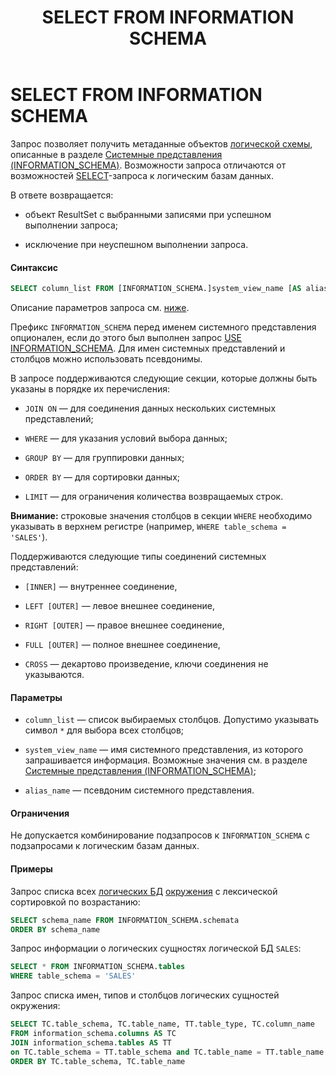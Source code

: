 ﻿---
layout: default
title: SELECT FROM INFORMATION SCHEMA
nav_order: 28
parent: Запросы SQL+
grand_parent: Справочная информация
has_children: false
has_toc: false
---

SELECT FROM INFORMATION SCHEMA
==============================

Запрос позволяет получить метаданные объектов [логической схемы](../../../Обзор_понятий_компонентов_и_связей/Основные_понятия/Логическая_схема_данных/Логическая_схема_данных.md), 
описанные в разделе [Системные представления (INFORMATION_SCHEMA)](../../Системные_представления_(INFORMATION_SCHEMA)/Системные_представления_(INFORMATION_SCHEMA).md). 
Возможности запроса отличаются от возможностей [SELECT](../SELECT)-запроса к логическим базам данных.

В ответе возвращается:

*   объект ResultSet c выбранными записями при успешном выполнении запроса;

*   исключение при неуспешном выполнении запроса.

#### Синтаксис
```sql
SELECT column_list FROM [INFORMATION_SCHEMA.]system_view_name [AS alias_name]
```
Описание параметров запроса см. [ниже](<LINK>).

Префикс `INFORMATION_SCHEMA` перед именем системного представления опционален, если до этого был выполнен 
запрос [USE INFORMATION_SCHEMA](../USE_INFORMATION_SCHEMA/USE_INFORMATION_SCHEMA.md). Для имен системных 
представлений и столбцов можно использовать псевдонимы.

В запросе поддерживаются следующие секции, которые должны быть указаны в порядке их перечисления:

*   `JOIN ON` — для соединения данных нескольких системных представлений;

*   `WHERE` — для указания условий выбора данных;

*   `GROUP BY` — для группировки данных;

*   `ORDER BY` — для сортировки данных;

*   `LIMIT` — для ограничения количества возвращаемых строк.

**Внимание:** строковые значения столбцов в секции `WHERE` необходимо указывать в верхнем регистре 
(например, `WHERE table_schema = 'SALES'`).

Поддерживаются следующие типы соединений системных представлений:

*   `[INNER]` — внутреннее соединение,

*   `LEFT [OUTER]` — левое внешнее соединение,

*   `RIGHT [OUTER]` — правое внешнее соединение,

*   `FULL [OUTER]` — полное внешнее соединение,

*   `CROSS` — декартово произведение, ключи соединения не указываются.

#### Параметры

*   `column_list` — список выбираемых столбцов. Допустимо указывать символ `*` для выбора всех столбцов;

*   `system_view_name` — имя системного представления, из которого запрашивается информация. Возможные 
    значения см. в разделе [Системные представления (INFORMATION_SCHEMA)](../../Системные_представления_(INFORMATION_SCHEMA)/Системные_представления_(INFORMATION_SCHEMA).md);

*   `alias_name` — псевдоним системного представления.

#### Ограничения

Не допускается комбинирование подзапросов к `INFORMATION_SCHEMA` с подзапросами к логическим базам данных.

#### Примеры

Запрос списка всех [логических БД](../../../Обзор_понятий_компонентов_и_связей/Основные_понятия/Логическая_база_данных/Логическая_база_данных.md) 
[окружения](../../../Обзор_понятий_компонентов_и_связей/Основные_понятия/Окружение/Окружение.md) 
с лексической сортировкой по возрастанию:
```sql
SELECT schema_name FROM INFORMATION_SCHEMA.schemata
ORDER BY schema_name
```
Запрос информации о логических сущностях логической БД `SALES`:
```sql
SELECT * FROM INFORMATION_SCHEMA.tables
WHERE table_schema = 'SALES'
```
Запрос списка имен, типов и столбцов логических сущностей окружения:
```sql
SELECT TC.table_schema, TC.table_name, TT.table_type, TC.column_name
FROM information_schema.columns AS TC
JOIN information_schema.tables AS TT
on TC.table_schema = TT.table_schema and TC.table_name = TT.table_name
ORDER BY TC.table_schema, TC.table_name
```